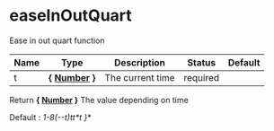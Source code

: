 # easeInOutQuart

Ease in out quart function



Name  |  Type  |  Description  |  Status  |  Default
------------  |  ------------  |  ------------  |  ------------  |  ------------
t  |  **{ [Number](https://developer.mozilla.org/fr/docs/Web/JavaScript/Reference/Objets_globaux/Number) }**  |  The current time  |  required  |

Return **{ [Number](https://developer.mozilla.org/fr/docs/Web/JavaScript/Reference/Objets_globaux/Number) }** The value depending on time

Default : **1-8*(--t)*t*t*t }**